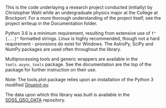 This is the code underlaying a research project conducted (initially) by Christopher Wahl while an undergraduate physics major at the College at Brockport. For a more thorough understanding of the project itself, see the project writeup in the Documentation folder.

Python 3.6 is a minimum requirement, resulting from extensive use of `f"{...}"` formatted strings.  Linux is highly recommended, though not a hard requirement - provisions do exist for Windows.  The AstroPy, SciPy and NumPy packages are used often throughout the library.

Multiprocessing tools and generic wrappers are available in the `tools.async_tools` package.  See the documentation are the top of the package for further instruction on their use. 

Note:  The tools.plot package relies upon an installation of the Python 3 modified [Gnuplot-py](https://github.com/oblalex/gnuplot.py-py3k).

The data upon which this library was built is available in the [SDSS_QSO_DATA](https://github.com/christopher-wahl/sdss_qso_data) repository.